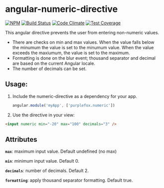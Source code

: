 # angular-numeric-directive

[![NPM](https://nodei.co/npm/angular-numeric-directive.png)](https://nodei.co/npm/angular-numeric-directive/)
[![Build Status](https://travis-ci.org/epeschier/angular-numeric-directive.svg?branch=master)](http://travis-ci.org/epeschier/angular-numeric-directive)
[![Code Climate](https://codeclimate.com/github/epeschier/angular-numeric-directive/badges/gpa.svg)](https://codeclimate.com/github/epeschier/angular-numeric-directive)
[![Test Coverage](https://codeclimate.com/github/epeschier/angular-numeric-directive/badges/coverage.svg)](https://codeclimate.com/github/epeschier/angular-numeric-directive)


This angular directive prevents the user from entering non-numeric values.

- There are checks on min and max values. When the value falls below the minumum the value is set to the minumum value. When the value exceeds the maxiumum, the value is set to the maximum.
- Formatting is done on the blur event; thousand separator and decimal are based on the current Angular locale.
- The number of decimals can be set.

## Usage:

1. Include the numeric-directive as a dependency for your app.

    ```js
    angular.module('myApp', ['purplefox.numeric'])
    ```
    
2. Use the directive in your view:

  ```html
  <input numeric min="-20" max="100" decimals="3" />
  ```
  
## Attributes

**`max`**: maximum input value. Default undefined (no max)

**`min`**: minimum input value. Default 0.

**`decimals`**: number of decimals. Default 2.

**`formatting`**: apply thousand separator formatting. Default true.
